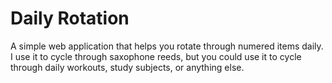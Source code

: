 # Daily Rotation

A simple web application that helps you rotate through numered items daily. I use it to cycle through saxophone reeds, but you could use it to cycle through daily workouts, study subjects, or anything else.
